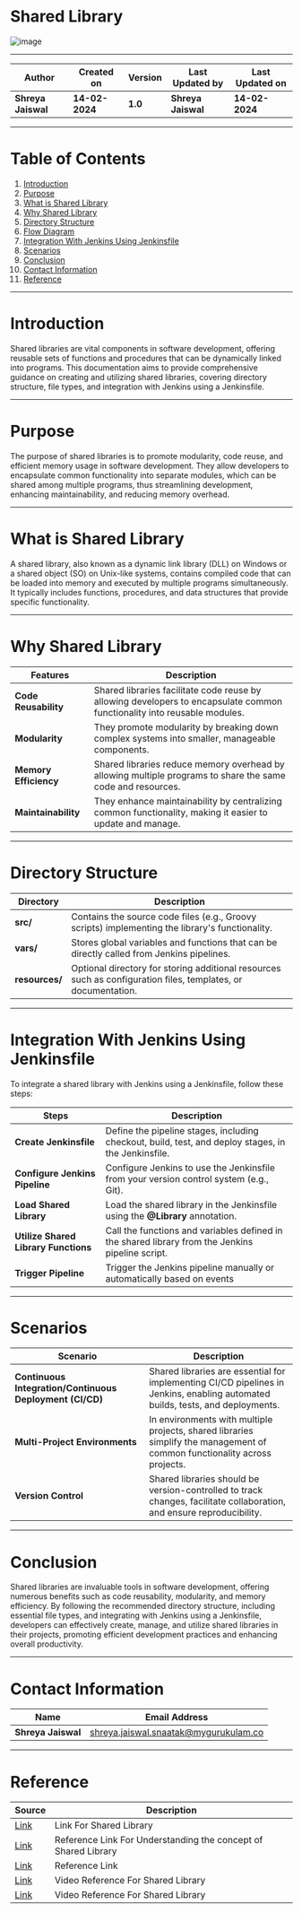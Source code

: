 # Shared Library 

![image](https://github.com/avengers-p7/Documentation/assets/156057205/5ddddfd1-1ea8-486a-a81e-bcf784346e9a)

***
| Author  | Created on  | Version | Last Updated by | Last Updated on |
| ------  | ----------  | ------- | --------------- | --------------- |
| **Shreya Jaiswal** | **14-02-2024** | **1.0** | **Shreya Jaiswal** | **14-02-2024** |
***

# Table  of Contents

1. [Introduction](#Introduction)
2. [Purpose](#Purpose)
3. [What is Shared Library](#What-is-Shared-Library)
4. [Why Shared Library](#Why-Shared-Library)
5. [Directory Structure](#Directory-Structure)
6. [Flow Diagram](#Flow-Diagram)
7. [Integration With Jenkins Using Jenkinsfile](#Integration-With-Jenkins-Using-Jenkinsfile)
8. [Scenarios](#Scenarios)
9. [Conclusion](#Conclusion)
10. [Contact Information](#Contact-Information)
11. [Reference](#Reference)
   
***

# Introduction 

Shared libraries are vital components in software development, offering reusable sets of functions and procedures that can be dynamically linked into programs. This documentation aims to provide comprehensive guidance on creating and utilizing shared libraries, covering directory structure, file types, and integration with Jenkins using a Jenkinsfile.

***

# Purpose

The purpose of shared libraries is to promote modularity, code reuse, and efficient memory usage in software development. They allow developers to encapsulate common functionality into separate modules, which can be shared among multiple programs, thus streamlining development, enhancing maintainability, and reducing memory overhead.

***

# What is Shared Library

A shared library, also known as a dynamic link library (DLL) on Windows or a shared object (SO) on Unix-like systems, contains compiled code that can be loaded into memory and executed by multiple programs simultaneously. It typically includes functions, procedures, and data structures that provide specific functionality.

***

# Why Shared Library

| Features | Description |
| --------- | ---------- |
| **Code Reusability** | Shared libraries facilitate code reuse by allowing developers to encapsulate common functionality into reusable modules.|
| **Modularity** | They promote modularity by breaking down complex systems into smaller, manageable components. |
| **Memory Efficiency** | Shared libraries reduce memory overhead by allowing multiple programs to share the same code and resources. |
| **Maintainability** | They enhance maintainability by centralizing common functionality, making it easier to update and manage. |

***

# Directory Structure 

| **Directory** | **Description** |
| ------------- | --------------- |
| **src/** | Contains the source code files (e.g., Groovy scripts) implementing the library's functionality. |
| **vars/** |  Stores global variables and functions that can be directly called from Jenkins pipelines. |
| **resources/** | Optional directory for storing additional resources such as configuration files, templates, or documentation. |

***

# Integration With Jenkins Using Jenkinsfile

To integrate a shared library with Jenkins using a Jenkinsfile, follow these steps:

| **Steps** | **Description** |
| --------- | --------------- |
| **Create Jenkinsfile** | Define the pipeline stages, including checkout, build, test, and deploy stages, in the Jenkinsfile. |
| **Configure Jenkins Pipeline** |  Configure Jenkins to use the Jenkinsfile from your version control system (e.g., Git). |
| **Load Shared Library** | Load the shared library in the Jenkinsfile using the **@Library** annotation. |
| **Utilize Shared Library Functions** | Call the functions and variables defined in the shared library from the Jenkins pipeline script. |
| **Trigger Pipeline** | Trigger the Jenkins pipeline manually or automatically based on events  |

***

# Scenarios

| **Scenario** | **Description** |
| ------------ | --------------- |
| **Continuous Integration/Continuous Deployment (CI/CD)** | Shared libraries are essential for implementing CI/CD pipelines in Jenkins, enabling automated builds, tests, and deployments. |
| **Multi-Project Environments** |  In environments with multiple projects, shared libraries simplify the management of common functionality across projects. |
| **Version Control** | Shared libraries should be version-controlled to track changes, facilitate collaboration, and ensure reproducibility. |

***

# Conclusion

Shared libraries are invaluable tools in software development, offering numerous benefits such as code reusability, modularity, and memory efficiency. By following the recommended directory structure, including essential file types, and integrating with Jenkins using a Jenkinsfile, developers can effectively create, manage, and utilize shared libraries in their projects, promoting efficient development practices and enhancing overall productivity.

***

# Contact Information

| **Name** | **Email Address** |
| -------- | ----------------- |
| **Shreya Jaiswal** | shreya.jaiswal.snaatak@mygurukulam.co |

***

# Reference

| **Source** | **Description** |
| ---------- | --------------- |
| [Link](https://keentolearn.medium.com/how-to-improve-your-jenkins-builds-with-shared-libraries-5e225b7435fb#:~:text=A%20shared%20library%20in%20Jenkins,efficient%20and%20easier%20to%20maintain.) | Link For Shared Library |
| [Link](https://phoenixnap.com/kb/jenkins-shared-library) | Reference Link For Understanding the concept of Shared Library |
| [Link](https://www.youtube.com/redirect?event=video_description&redir_token=QUFFLUhqbHluUi1nZVZJcmRLai1COXZxMVRjcERlLXhXZ3xBQ3Jtc0trT05uZ3dWaG1sZmZHYXVQeWluVnl2ZHF6c3BYdGlyUE1OREh3NkRFb0dFMG5VQWxyMXhNRHRnWkxBY2hKTnB5UkJySW9BOVJkczJzRlZiZm92NVdWNHg1ZEJLeU5tRmFlS2sxWDZJUmE0YThuQ1JPQQ&q=https%3A%2F%2Fwww.jenkins.io%2Fdoc%2Fbook%2Fpipeline%2Fshared-libraries%2F&v=Wj-weFEsTb0) | Reference Link |
| [Link](https://www.youtube.com/watch?v=pQUDhOMZiZQ) | Video Reference For Shared Library |
| [Link](https://youtu.be/Wj-weFEsTb0?feature=shared) | Video Reference For Shared Library |






